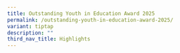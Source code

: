 ```yaml
---
title: Outstanding Youth in Education Award 2025
permalink: /outstanding-youth-in-education-award-2025/
variant: tiptap
description: ""
third_nav_title: Highlights
---
```

